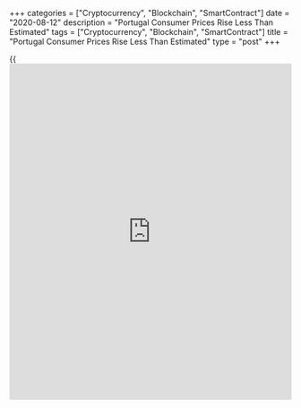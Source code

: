 +++
categories = ["Cryptocurrency", "Blockchain", "SmartContract"]
date = "2020-08-12"
description = "Portugal Consumer Prices Rise Less Than Estimated"
tags = ["Cryptocurrency", "Blockchain", "SmartContract"]
title = "Portugal Consumer Prices Rise Less Than Estimated"
type = "post"
+++

{{<iframe id="large-banner" src="https://www.bounty.group/#slide=5.0" width="100%" height="600" scrolling="no" style="border: 0px solid rgb(216, 221, 230); border-radius: 3px;">}}

Portugal's consumer prices rose less than estimated in July, preliminary
data from Statistics Portugal showed on Wednesday.

The consumer price index rose 0.1 percent year-on-year in July, same as
in June. In the initial estimate, inflation was 0.2 percent.

The core CPI, which excludes energy and unprocessed food products
components rose 0.1 percent in July, after a 0.2 percent increase in the
prior month, as estimated.

The latest inflation was driven by a rise in the prices of food and non-
alcoholic beverages, miscellaneous goods and services and restaurants
and hotels, while prices for transports and recreation and culture
declined.

On a monthly basis, consumer prices fell 1.3 percent in July, after a
0.9 percent rise in the previous month, as initially estimated.

The EU measure of harmonized index of consumer price, or HICP, fell 0.1
percent annually in July, after a 0.2 percent rise in the prior month.
According to the initial estimate, HICP remained unchanged.

On a month-on-month basis, HICP fell 2.0 percent in July, after a 1.2
percent rise in the preceding month, as estimated.

For comments and feedback [contact](https://www.playgroundfx.com/contact/): editorial@rtt[news](https://www.letsplayfx.com/blog/forex-news-website/).com

[Economic News][1]

 **What parts of the world are seeing the best (and worst) economic
performances lately? Click[here][2] to check out our [Econ Scorecard][2]
and find out! See up-to-the-moment [ranking](https://www.playgroundfx.com/blog/crypto-exchange-ranking/)s for the best and worst
performers in [GDP][3], [unemployment rate][4], [inflation][5] and much
more.**

   1. www.rtt[news](https://www.letsplayfx.com/blog/forex-news-website/).com/Content/EconomicNews.aspx
   2. www.rtt[news](https://www.letsplayfx.com/blog/forex-news-website/).com/economic-scorecard/world-rank/PPI/highest-performance.aspx
   3. www.rtt[news](https://www.letsplayfx.com/blog/forex-news-website/).com/economic-scorecard/world-rank/GDP/highest-performance.aspx
   4. www.rtt[news](https://www.letsplayfx.com/blog/forex-news-website/).com/economic-scorecard/world-rank/unemployment-rate/lowest-performance.aspx
   5. www.rtt[news](https://www.letsplayfx.com/blog/forex-news-website/).com/economic-scorecard/world-rank/CPI/highest-performance.aspx